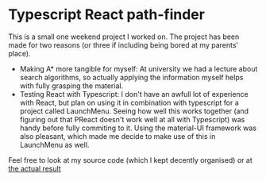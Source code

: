 # Typescript React path-finder

This is a small one weekend project I worked on. The project has been made for two reasons (or three if including being bored at my parents' place).

-   Making A\* more tangible for myself:
    At university we had a lecture about search algorithms, so actually applying the information myself helps with fully grasping the material.
-   Testing React with Typescript:
    I don't have an awfull lot of experience with React, but plan on using it in combination with typescript for a project called LaunchMenu. Seeing how well this works together (and figuring out that PReact doesn't work well at all with Typescript) was handy before fully commiting to it. Using the material-UI framework was also pleasant, which made me decide to make use of this in LaunchMenu as well.

Feel free to look at my source code (which I kept decently organised) or at [the actual result](https://tarvk.github.io/TypeScript-React-path-finder/build)
